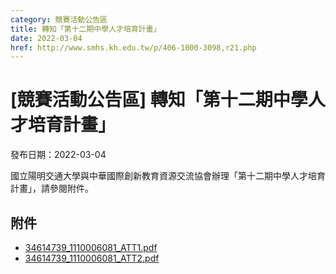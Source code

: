 ```yaml
---
category: 競賽活動公告區
title: 轉知「第十二期中學人才培育計畫」
date: 2022-03-04
href: http://www.smhs.kh.edu.tw/p/406-1000-3098,r21.php
---
```


# [競賽活動公告區] 轉知「第十二期中學人才培育計畫」

發布日期：2022-03-04

國立陽明交通大學與中華國際創新教育資源交流協會辦理「第十二期中學人才培育計畫」，請參閱附件。

## 附件

- [34614739_1110006081_ATT1.pdf](https://www.smhs.kh.edu.tw/var/file/0/1000/attach/91/pta_2866_9517478_83835.pdf)
- [34614739_1110006081_ATT2.pdf](https://www.smhs.kh.edu.tw/var/file/0/1000/attach/91/pta_2867_4512229_83835.pdf)

